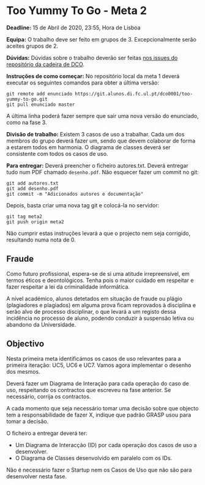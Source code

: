 Too Yummy To Go - Meta 2
========================


**Deadline:** 15 de Abril de 2020, 23:55, Hora de Lisboa

**Equipa:** O trabalho deve ser feito em grupos de 3. Excepcionalmente serão aceites grupos de 2.

**Dúvidas:** Dúvidas sobre o trabalho deverão ser feitas [nos issues do repositório da cadeira de DCO](https://git.alunos.di.fc.ul.pt/dco0001/dco_1920/issues).

**Instruções de como começar:** No repositório local da meta 1 deverá executar os seguintes comandos para obter a última versão:

```
git remote add enunciado https://git.alunos.di.fc.ul.pt/dco0001/too-yummy-to-go.git
git pull enunciado master
```

A última linha poderá fazer sempre que sair uma nova versão do enunciado, como na fase 3.

**Divisão de trabalho:** Existem 3 casos de uso a trabalhar. Cada um dos membros do grupo deverá fazer um, sendo que devem colaborar de forma a estarem todos em harmonia. O diagrama de classes deverá ser consistente com todos os casos de uso.

**Para entregar:** Deverá preencher o ficheiro autores.txt. Deverá entregar tudo num PDF chamado ```desenho.pdf```. Não esquecer fazer um commit no git:

```
git add autores.txt
git add desenho.pdf
git commit -m "Adicionados autores e documentação"
```

Depois, basta criar uma nova tag git e colocá-la no servidor:

```
git tag meta2
git push origin meta2
```

Não cumprir estas instruções levará a que o projecto nem seja corrigido, resultando numa nota de 0.

Fraude
------

Como futuro profissional, espera-se de si uma atitude irrepreensível,
em termos éticos e deontológicos. Tenha pois o maior cuidado em
respeitar e fazer respeitar a lei da criminalidade informática.

A nível académico, alunos detetados em situação de fraude ou plágio
(plagiadores e plagiados) em alguma prova ficam reprovados à
disciplina e serão alvo de processo disciplinar, o que levará a um
registo dessa incidência no processo de aluno, podendo conduzir à
suspensão letiva ou abandono da Universidade.

Objectivo
---------

Nesta primeira meta identificámos os casos de uso relevantes para a primeira iteração: UC5, UC6 e UC7. Vamos agora implementar o desenho dos mesmos.

Deverá fazer um Diagrama de Interação para cada operação do caso de uso, respeitando os contractos que escreveu na fase anterior. Se necessário, corrija os contractos.

A cada momento que seja necessário tomar uma decisão sobre que objecto tem a responsabilidade de fazer X, indique que padrão GRASP usou para tomar a decisão.

O ficheiro a entregar deverá ter:

* Um Diagrama de Interacção (ID) por cada operação dos casos de uso a desenvolver.
* O Diagrama de Classes desenvolvido em paralelo com os IDs.

Não é necessário fazer o Startup nem os Casos de Uso que não são para desenvolver nesta fase.



